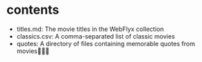 # contents

- titles.md: The movie titles in the WebFlyx collection
- classics.csv: A comma-separated list of classic movies
- quotes: A directory of files containing memorable quotes from movies

